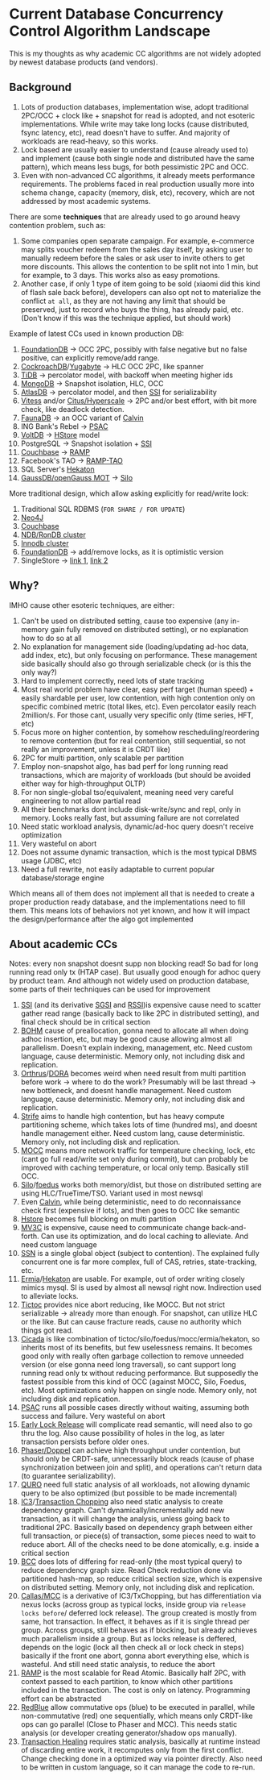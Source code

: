 # Current Database Concurrency Control Algorithm Landscape

This is my thoughts as why academic CC algorithms are not widely adopted by newest database products (and vendors).

## Background

1. Lots of production databases, implementation wise, adopt traditional 2PC/OCC + clock like + snapshot for read is adopted, and not esoteric implementations. While write may take long locks (cause distributed, fsync latency, etc), read doesn't have to suffer. And majority of workloads are read-heavy, so this works.
2. Lock based are usually easier to understand (cause already used to) and implement (cause both single node and distributed have the same pattern), which means less bugs, for both pessimistic 2PC and OCC.
3. Even with non-advanced CC algorithms, it already meets performance requirements. The problems faced in real production usually more into schema change, capacity (memory, disk, etc), recovery, which are not addressed by most academic systems.

There are some **techniques** that are already used to go around heavy contention problem, such as:

1. Some companies open separate campaign. For example, e-commerce may splits voucher redeem from the sales day itself, by asking user to manually redeem before the sales or ask user to invite others to get more discounts. This allows the contention to be split not into 1 min, but for example, to 3 days. This works also as easy promotions.
2. Another case, if only 1 type of item going to be sold (xiaomi did this kind of flash sale back before), developers can also opt not to materialize the conflict `at all`, as they are not having any limit that should be preserved, just to record who buys the thing, has already paid, etc. (Don't know if this was the technique applied, but should work)

Example of latest CCs used in known production DB:

1. [FoundationDB](https://www.foundationdb.org/files/fdb-paper.pdf) -> OCC 2PC, possibly with false negative but no false positive, can explicitly remove/add range.
2. [CockroachDB](https://www.cockroachlabs.com/blog/serializable-lockless-distributed-isolation-cockroachdb/)/[Yugabyte](https://docs.yugabyte.com/latest/architecture/transactions/distributed-txns/) -> HLC OCC 2PC, like spanner
3. [TiDB](https://tikv.org/deep-dive/distributed-transaction/percolator/) -> percolator model, with backoff when meeting higher ids
4. [MongoDB](http://jepsen.io/analyses/mongodb-4.2.6) -> Snapshot isolation, HLC, OCC
5. [AtlasDB](https://palantir.github.io/atlasdb/html/transactions/transaction_protocol.html) -> percolator model, and then [SSI](https://www.researchgate.net/profile/Patrick-Oneil-7/publication/220225203_Making_snapshot_isolation_serializable/links/00b49520567eace81f000000/Making-snapshot-isolation-serializable.pdf) for serializability
6. [Vitess](https://vitess.io/docs/overview/scalability-philosophy/) and/or [Citus/Hyperscale](https://www.citusdata.com/blog/2017/11/22/how-citus-executes-distributed-transactions/) -> 2PC and/or best effort, with bit more check, like deadlock detection.
7. [FaunaDB](https://fauna.com/blog/consistency-without-clocks-faunadb-transaction-protocol) -> an OCC variant of [Calvin](http://cs.yale.edu/homes/thomson/publications/calvin-sigmod12.pdf)
8. ING Bank's Rebel -> [PSAC](https://arxiv.org/abs/1908.05940)
9. [VoltDB](https://www.voltdb.com/wp-content/uploads/2017/03/lv-technical-note-how-voltdb-does-transactions.pdf) -> [HStore](https://www.cs.cmu.edu/~pavlo/courses/fall2013/static/slides/h-store.pdf) model
10. PostgreSQL -> Snapshot isolation + [SSI](https://www.researchgate.net/profile/Patrick-Oneil-7/publication/220225203_Making_snapshot_isolation_serializable/links/00b49520567eace81f000000/Making-snapshot-isolation-serializable.pdf)
11. [Couchbase](https://blog.couchbase.com/distributed-multi-document-acid-transactions/) -> [RAMP](http://www.bailis.org/papers/ramp-sigmod2014.pdf)
12. Facebook's TAO -> [RAMP-TAO](https://engineering.fb.com/2021/08/18/core-data/ramp-tao/)
13. SQL Server's [Hekaton](https://www.microsoft.com/en-us/research/publication/hekaton-sql-servers-memory-optimized-oltp-engine/)
14. [GaussDB/openGauss MOT](https://www.researchgate.net/publication/344351736_Industrial-Strength_OLTP_Using_Main_Memory_and_Many_Cores) -> [Silo](http://people.csail.mit.edu/stephentu/papers/silo.pdf)

More traditional design, which allow asking explicitly for read/write lock:

1. Traditional SQL RDBMS (`FOR SHARE / FOR UPDATE`)
2. [Neo4J](https://neo4j.com/docs/java-reference/current/transaction-management)
3. [Couchbase](https://blog.couchbase.com/distributed-multi-document-acid-transactions/)
4. [NDB/RonDB cluster](https://docs.rondb.com/intro_transactions/)
5. [Innodb cluster](https://blog.pythian.com/cluster-level-consistency-in-innodb-group-replication/)
6. [FoundationDB](https://www.foundationdb.org/files/fdb-paper.pdf) -> add/remove locks, as it is optimistic version
7. SingleStore -> [link 1](https://docs.singlestore.com/db/v7.6/en/introduction/faqs/durability/what-isolation-levels-does-singlestore-db-provide-.html), [link 2](https://docs.singlestore.com/db/v7.5/en/reference/sql-reference/data-manipulation-language-dml/select.html)

## Why?

IMHO cause other esoteric techniques, are either:

1. Can't be used on distributed setting, cause too expensive (any in-memory gain fully removed on distributed setting), or no explanation how to do so at all
2. No explanation for management side (loading/updating ad-hoc data, add index, etc), but only focusing on performance. These management side basically should also go through serializable check (or is this the only way?)
3. Hard to implement correctly, need lots of state tracking
4. Most real world problem have clear, easy perf target (human speed) + easily shardable per user, low contention, with high contention only on specific combined metric (total likes, etc). Even percolator easily reach 2million/s. For those cant, usually very specific only (time series, HFT, etc)
5. Focus more on higher contention, by somehow rescheduling/reordering to remove contention (but for real contention, still sequential, so not really an improvement, unless it is CRDT like)
6. 2PC for multi partition, only scalable per partition
7. Employ non-snapshot algo, has bad perf for long running read transactions, which are majority of workloads (but should be avoided either way for high-throughput OLTP)
8. For non single-global tso/equivalent, meaning need very careful engineering to not allow partial read
9. All their benchmarks dont include disk-write/sync and repl, only in memory. Looks really fast, but assuming failure are not correlated
10. Need static workload analysis, dynamic/ad-hoc query doesn't receive optimization
11. Very wasteful on abort
12. Does not assume dynamic transaction, which is the most typical DBMS usage (JDBC, etc)
13. Need a full rewrite, not easily adaptable to current popular database/storage engine

Which means all of them does not implement all that is needed to create a proper production ready database, and the implementations need to fill them. This means lots of behaviors not yet known, and how it will impact the design/performance after the algo got implemented

## About academic CCs

Notes: every non snapshot doesnt supp non blocking read! So bad for long running read only tx (HTAP case). But usually good enough for adhoc query by product team. And although not widely used on production database, some parts of their techniques can be used for improvement

1. [SSI](https://www.researchgate.net/profile/Patrick-Oneil-7/publication/220225203_Making_snapshot_isolation_serializable/links/00b49520567eace81f000000/Making-snapshot-isolation-serializable.pdf) (and its derivative [SGSI](https://www.microsoft.com/en-us/research/wp-content/uploads/2016/02/samehe-icde2011-serializable-gsi-paper.pdf) and [RSSI](https://www.vldb.org/pvldb/vol4/p783-jung.pdf))is expensive cause need to scatter gather read range (basically back to like 2PC in distributed setting), and final check should be in critical section
2. [BOHM](https://arxiv.org/abs/1412.2324v2) cause of preallocation, gonna need to allocate all when doing adhoc insertion, etc, but may be good cause allowing almost all parallelism. Doesn't explain indexing, management, etc. Need custom language, cause deterministic. Memory only, not including disk and replication.
3. [Orthrus](http://www.cs.umd.edu/~abadi/papers/orthrus-sigmod16.pdf)/[DORA](https://dl.acm.org/doi/10.14778/1920841.1920959) becomes weird when need result from multi partition before work -> where to do the work? Presumably will be last thread -> new bottleneck, and doesnt handle management. Need custom language, cause deterministic. Memory only, not including disk and replication.
4. [Strife](https://gunaprsd.org/assets/strife-sigmod-2020.pdf) aims to handle high contention, but has heavy compute partitioning scheme, which takes lots of time (hundred ms), and doesnt handle management either. Need custom lang, cause deterministic. Memory only, not including disk and replication.
5. [MOCC](http://www.vldb.org/pvldb/vol10/p49-wang.pdf) means more network traffic for temperature checking, lock, etc (cant go full read/write set only during commit), but can probably be improved with caching temperature, or local only temp. Basically still OCC.
6. [Silo](http://people.csail.mit.edu/stephentu/papers/silo.pdf)/[foedus](http://www.hpl.hp.com/techreports/2015/HPL-2015-37.pdf) works both memory/dist, but those on distributed setting are using HLC/TrueTime/TSO. Variant used in most newsql
7. Even [Calvin](http://cs.yale.edu/homes/thomson/publications/calvin-sigmod12.pdf), while being deterministic, need to do reconnaissance check first (expensive if lots), and then goes to OCC like semantic
8. [Hstore](https://www.cs.cmu.edu/~pavlo/courses/fall2013/static/slides/h-store.pdf) becomes full blocking on multi partition
9. [MV3C](https://www.researchgate.net/publication/311081544_Transaction_Repair_for_Multi-Version_Concurrency_Control) is expensive, cause need to communicate change back-and-forth. Can use its optimization, and do local caching to alleviate. And need custom language
10. [SSN](https://dl.acm.org/doi/10.1145/2771937.2771949) is a single global object (subject to contention). The explained fully concurrent one is far more complex, full of CAS, retries, state-tracking, etc.
11. [Ermia](https://www2.cs.sfu.ca/~tzwang/ermia.pdf)/[Hekaton](https://www.microsoft.com/en-us/research/publication/hekaton-sql-servers-memory-optimized-oltp-engine/) are usable. For example, out of order writing closely mimics mysql. SI is used by almost all newsql right now. Indirection used to alleviate locks.
12. [Tictoc](https://dl.acm.org/doi/10.1145/2882903.2882935) provides nice abort reducing, like MOCC. But not strict serializable -> already more than enough. For snapshot, can utilize HLC or the like. But can cause fracture reads, cause no authority which things got read.
13. [Cicada](https://hyeontaek.com/papers/cicada-sigmod2017.pdf) is like combination of tictoc/silo/foedus/mocc/ermia/hekaton, so inherits most of its benefits, but few uselessness remains. It becomes good only with really often garbage collection to remove unneeded version (or else gonna need long traversal), so cant support long running read only tx without reducing performance. But supposedly the fastest possible from this kind of OCC (against MOCC, Silo, Foedus, etc). Most optimizations only happen on single node. Memory only, not including disk and replication.
14. [PSAC](https://arxiv.org/abs/1908.05940) runs all possible cases directly without waiting, assuming both success and failure. Very wasteful on abort
15. [Early Lock Release](https://infoscience.epfl.ch/record/152158) will complicate read semantic, will need also to go thru the log. Also cause possibility of holes in the log, as later transaction persists before older ones.
16. [Phaser/Doppel](http://pdos.csail.mit.edu/~neha/phaser.pdf) can achieve high throughput under contention, but should only be CRDT-safe, unnecessarily block reads (cause of phase synchronization between join and split), and operations can't return data (to guarantee serializability).
17. [QURO](https://db.cs.washington.edu/events/database_day/2015/slides/query_reorder.pdf) need full static analysis of all workloads, not allowing dynamic query to be also optimized (but possible to be made incremental)
18. [IC3](https://nyuscholars.nyu.edu/en/publications/scaling-multicore-databases-via-constrained-parallel-execution)/[Transaction Chopping](https://www.comp.nus.edu.sg/~cs5226/papers/xact-chopping-tods95.pdf) also need static analysis to create dependency graph. Can't dynamically/incrementally add new transaction, as it will change the analysis, unless going back to traditional 2PC. Basically based on dependency graph between either full transaction, or piece(s) of transaction, some pieces need to wait to reduce abort. All of the checks need to be done atomically, e.g. inside a critical section
19. [BCC](http://www.vldb.org/pvldb/vol9/p504-yuan.pdf) does lots of differing for read-only (the most typical query) to reduce dependency graph size. Read Check reduction done via partitioned hash-map, so reduce critical section size, which is expensive on distributed setting. Memory only, not including disk and replication.
20. [Callas/MCC](https://www.cs.cornell.edu/lorenzo/papers/Chao15Callas.pdf) is a derivative of IC3/TxChopping, but has differentiation via nexus locks (across group as typical locks, inside group via `release locks before`/ deferred lock release). The group created is mostly from same, hot transaction. In effect, it behaves as if it is single thread per group. Across groups, still behaves as if blocking, but already achieves much parallelism inside a group. But as locks release is deffered, depends on the logic (lock all then check all or lock check in steps) basically if the front one abort, gonna abort everything else, which is wasteful. And still need static analysis, to reduce the abort
21. [RAMP](http://www.bailis.org/papers/ramp-sigmod2014.pdf) is the most scalable for Read Atomic. Basically half 2PC, with context passed to each partition, to know which other partitions included in the transaction. The cost is only on latency. Programming effort can be abstracted
22. [RedBlue](https://www.usenix.org/system/files/conference/osdi12/osdi12-final-162.pdf) allow commutative ops (blue) to be executed in parallel, while non-commutative (red) one sequentially, which means only CRDT-like ops can go parallel (Close to Phaser and MCC). This needs static analysis (or developer creating generator/shadow ops manually).
23. [Transaction Healing](https://yingjunwu.github.io/papers/sigmod2016.pdf) requires static analysis, basically at runtime instead of discarding entire work, it recomputes only from the first conflict. Change checking done in a optimized way via pointer directly. Also need to be written in custom language, so it can manage the code to re-run.
